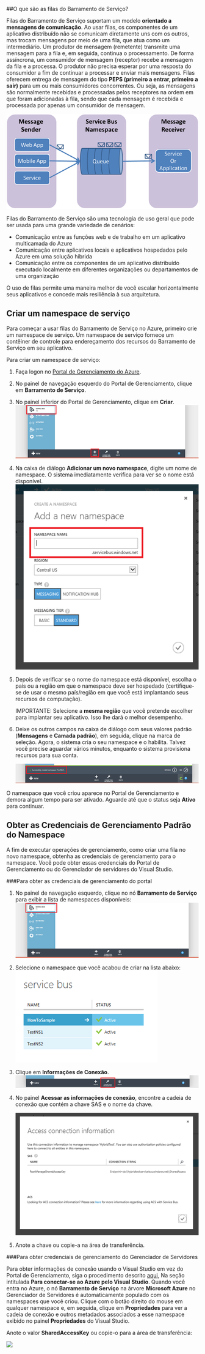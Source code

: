 ﻿<a id="what-are-service-bus-queues"></a>
##O que são as filas do Barramento de Serviço?

Filas do Barramento de Serviço suportam um modelo **orientado a mensagens de comunicação**. Ao usar filas, os componentes de um aplicativo distribuído não se comunicam diretamente uns com os outros, mas trocam mensagens por meio de uma fila, que atua como um intermediário. Um produtor de mensagem (remetente) transmite uma mensagem para a fila e, em seguida, continua o processamento.
De forma assíncrona, um consumidor de mensagem (receptor) recebe a mensagem da fila e a processa. O produtor não precisa esperar por uma resposta do consumidor a fim de continuar a processar e enviar mais mensagens. Filas oferecem entrega de mensagem do tipo **PEPS (primeiro a entrar, primeiro a sair)** para um ou mais consumidores concorrentes. Ou seja, as mensagens são normalmente recebidas e processadas pelos receptores na ordem em que foram adicionadas à fila, sendo que cada mensagem é recebida e processada por apenas um consumidor de mensagem.

![QueueConcepts](./media/howto-service-bus-queues/sb-queues-08.png)

Filas do Barramento de Serviço são uma tecnologia de uso geral que pode ser usada para uma grande variedade de cenários:

-   Comunicação entre as funções web e de trabalho em um aplicativo multicamada do Azure
-   Comunicação entre aplicativos locais e aplicativos hospedados pelo Azure em uma solução híbrida
-   Comunicação entre os componentes de um aplicativo distribuído executado localmente em diferentes organizações ou departamentos de uma organização

O uso de filas permite uma maneira melhor de você escalar horizontalmente seus aplicativos e concede mais resiliência à sua arquitetura.

<a id="create-a-service-namespace"></a>
<h2>Criar um namespace de serviço</h2>

Para começar a usar filas do Barramento de Serviço no Azure, primeiro crie um namespace de serviço. Um namespace de serviço fornece um contêiner de controle para endereçamento dos recursos do Barramento de Serviço em seu aplicativo.

Para criar um namespace de serviço:

1.  Faça logon no [Portal de Gerenciamento do Azure][].

2.  No painel de navegação esquerdo do Portal de Gerenciamento, clique em
    **Barramento de Serviço**.

3.  No painel inferior do Portal de Gerenciamento, clique em **Criar**.   
	![](./media/howto-service-bus-queues/sb-queues-03.png)

4.  Na caixa de diálogo **Adicionar um novo namespace**, digite um nome de namespace.
    O sistema imediatamente verifica para ver se o nome está disponível.   
	![](./media/howto-service-bus-queues/sb-queues-04.png)

5.  Depois de verificar se o nome do namespace está disponível, escolha o país ou a região em que o namespace deve ser hospedado (certifique-se de usar o mesmo país/região em que você está implantando seus recursos de computação).

	IMPORTANTE: Selecione a **mesma região** que você pretende escolher para implantar seu aplicativo. Isso lhe dará o melhor desempenho.

6. 	Deixe os outros campos na caixa de diálogo com seus valores padrão (**Mensagens** e **Camada padrão**), em seguida, clique na marca de seleção. Agora, o sistema cria o seu namespace e o habilita. Talvez você precise aguardar vários minutos, enquanto o sistema provisiona recursos para sua conta.

	![](./media/howto-service-bus-queues/getting-started-multi-tier-27.png)

O namespace que você criou aparece no Portal de Gerenciamento e demora algum tempo para ser ativado. Aguarde até que o status seja **Ativo** para continuar.

<a id="obtain-default-credentials"></a>
<h2>Obter as Credenciais de Gerenciamento Padrão do Namespace</h2>

A fim de executar operações de gerenciamento, como criar uma fila no novo namespace, obtenha as credenciais de gerenciamento para o namespace. Você pode obter essas credenciais do Portal de Gerenciamento ou do Gerenciador de servidores do Visual Studio.

###Para obter as credenciais de gerenciamento do portal

1.  No painel de navegação esquerdo, clique no nó **Barramento de Serviço** para exibir a lista de namespaces disponíveis:   
	![](./media/howto-service-bus-queues/sb-queues-13.png)

2.  Selecione o namespace que você acabou de criar na lista abaixo:   
	![](./media/howto-service-bus-queues/sb-queues-09.png)

3.  Clique em **Informações de Conexão**.   
	![](./media/howto-service-bus-queues/sb-queues-06.png)

4.  No painel **Acessar as informações de conexão**, encontre a cadeia de conexão que contém a chave SAS e o nome da chave.   

	![](./media/howto-service-bus-queues/multi-web-45.png)
    

4.  Anote a chave ou copie-a na área de transferência.

###Para obter credenciais de gerenciamento do Gerenciador de Servidores

Para obter informações de conexão usando o Visual Studio em vez do Portal de Gerenciamento, siga o procedimento descrito [aqui](http://http://msdn.microsoft.com/pt-br/library/windowsazure/ff687127.aspx), Na seção intitulada **Para conectar-se ao Azure pelo Visual Studio**. Quando você entra no Azure, o nó **Barramento de Serviço** na árvore **Microsoft Azure** no Gerenciador de Servidores é automaticamente populado com os namespaces que você criou. Clique com o botão direito do mouse em qualquer namespace e, em seguida, clique em **Propriedades** para ver a cadeia de conexão e outros metadados associados a esse namespace exibido no painel **Propriedades** do Visual Studio. 

Anote o valor **SharedAccessKey** ou copie-o para a área de transferência:

![][34]

  [Portal de Gerenciamento do Azure]: http://manage.windowsazure.com
  [Portal de Gerenciamento do Azure]: http://manage.windowsazure.com

  [34]: ./media/howto-service-bus-queues/VSProperties.png
<!--HONumber=42-->
